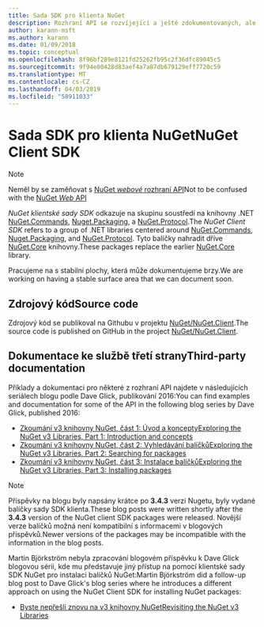 ```yaml
---
title: Sada SDK pro klienta NuGet
description: Rozhraní API se rozvíjející a ještě zdokumentovaných, ale příklady jsou k dispozici na blogu Dave Glick.
author: karann-msft
ms.author: karann
ms.date: 01/09/2018
ms.topic: conceptual
ms.openlocfilehash: 8f96bf289e8121fd25262fb95c2f36dfc89045c5
ms.sourcegitcommit: 9f94e00428d83aef4a7a87db679129eff7720c59
ms.translationtype: MT
ms.contentlocale: cs-CZ
ms.lasthandoff: 04/03/2019
ms.locfileid: "58911033"
---
```

# <a name="nuget-client-sdk"></a><span data-ttu-id="a321a-103">Sada SDK pro klienta NuGet</span><span class="sxs-lookup"><span data-stu-id="a321a-103">NuGet Client SDK</span></span>

> [!Note]
> <span data-ttu-id="a321a-104">Neměl by se zaměňovat s [NuGet *webové* rozhraní API](https://docs.microsoft.com/en-us/nuget/api/overview)</span><span class="sxs-lookup"><span data-stu-id="a321a-104">Not to be confused with the [NuGet *Web* API](https://docs.microsoft.com/en-us/nuget/api/overview)</span></span>

<span data-ttu-id="a321a-105">*NuGet klientské sady SDK* odkazuje na skupinu soustředí na knihovny .NET [NuGet.Commands](https://www.nuget.org/packages/NuGet.Commands), [Nuget.Packaging](https://www.nuget.org/packages/NuGet.Packaging), a [NuGet.Protocol](https://www.nuget.org/packages/NuGet.Protocol).</span><span class="sxs-lookup"><span data-stu-id="a321a-105">The *NuGet Client SDK* refers to a group of .NET libraries centered around [NuGet.Commands](https://www.nuget.org/packages/NuGet.Commands), [Nuget.Packaging](https://www.nuget.org/packages/NuGet.Packaging), and [NuGet.Protocol](https://www.nuget.org/packages/NuGet.Protocol).</span></span> <span data-ttu-id="a321a-106">Tyto balíčky nahradit dříve [NuGet.Core](https://www.nuget.org/packages/NuGet.Core/) knihovny.</span><span class="sxs-lookup"><span data-stu-id="a321a-106">These packages replace the earlier [NuGet.Core](https://www.nuget.org/packages/NuGet.Core/) library.</span></span>

<span data-ttu-id="a321a-107">Pracujeme na s stabilní plochy, která může dokumentujeme brzy.</span><span class="sxs-lookup"><span data-stu-id="a321a-107">We are working on having a stable surface area that we can document soon.</span></span>

## <a name="source-code"></a><span data-ttu-id="a321a-108">Zdrojový kód</span><span class="sxs-lookup"><span data-stu-id="a321a-108">Source code</span></span>

<span data-ttu-id="a321a-109">Zdrojový kód se publikoval na Githubu v projektu [NuGet/NuGet.Client](https://github.com/NuGet/NuGet.Client).</span><span class="sxs-lookup"><span data-stu-id="a321a-109">The source code is published on GitHub in the project [NuGet/NuGet.Client](https://github.com/NuGet/NuGet.Client).</span></span>

## <a name="third-party-documentation"></a><span data-ttu-id="a321a-110">Dokumentace ke službě třetí strany</span><span class="sxs-lookup"><span data-stu-id="a321a-110">Third-party documentation</span></span>

<span data-ttu-id="a321a-111">Příklady a dokumentaci pro některé z rozhraní API najdete v následujících seriálech blogu podle Dave Glick, publikování 2016:</span><span class="sxs-lookup"><span data-stu-id="a321a-111">You can find examples and documentation for some of the API in the following blog series by Dave Glick, published 2016:</span></span>

- [<span data-ttu-id="a321a-112">Zkoumání v3 knihovny NuGet, část 1: Úvod a koncepty</span><span class="sxs-lookup"><span data-stu-id="a321a-112">Exploring the NuGet v3 Libraries, Part 1: Introduction and concepts</span></span>](http://daveaglick.com/posts/exploring-the-nuget-v3-libraries-part-1)
- [<span data-ttu-id="a321a-113">Zkoumání v3 knihovny NuGet, část 2: Vyhledávání balíčků</span><span class="sxs-lookup"><span data-stu-id="a321a-113">Exploring the NuGet v3 Libraries, Part 2: Searching for packages</span></span>](http://daveaglick.com/posts/exploring-the-nuget-v3-libraries-part-2)
- [<span data-ttu-id="a321a-114">Zkoumání v3 knihovny NuGet, část 3: Instalace balíčků</span><span class="sxs-lookup"><span data-stu-id="a321a-114">Exploring the NuGet v3 Libraries, Part 3: Installing packages</span></span>](http://daveaglick.com/posts/exploring-the-nuget-v3-libraries-part-3)

> [!Note]
> <span data-ttu-id="a321a-115">Příspěvky na blogu byly napsány krátce po **3.4.3** verzi Nugetu, byly vydané balíčky sady SDK klienta.</span><span class="sxs-lookup"><span data-stu-id="a321a-115">These blog posts were written shortly after the **3.4.3** version of the NuGet client SDK packages were released.</span></span>
> <span data-ttu-id="a321a-116">Novější verze balíčků možná není kompatibilní s informacemi v blogových příspěvků.</span><span class="sxs-lookup"><span data-stu-id="a321a-116">Newer versions of the packages may be incompatible with the information in the blog posts.</span></span>

<span data-ttu-id="a321a-117">Martin Björkström nebyla zpracování blogovém příspěvku k Dave Glick blogovou sérii, kde mu představuje jiný přístup na pomocí klientské sady SDK NuGet pro instalaci balíčků NuGet:</span><span class="sxs-lookup"><span data-stu-id="a321a-117">Martin Björkström did a follow-up blog post to Dave Glick's blog series where he introduces a different approach on using the NuGet Client SDK for installing NuGet packages:</span></span>

- [<span data-ttu-id="a321a-118">Byste nepřešli znovu na v3 knihovny NuGet</span><span class="sxs-lookup"><span data-stu-id="a321a-118">Revisiting the NuGet v3 Libraries</span></span>](https://martinbjorkstrom.com/posts/2018-09-19-revisiting-nuget-client-libraries)
